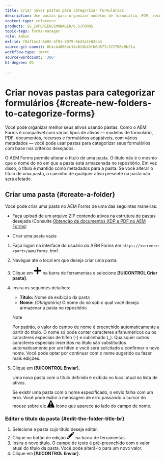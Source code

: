 ```yaml
---
title: Criar novas pastas para categorizar formulários
description: Use pastas para organizar modelos de formulário, PDF, recursos e formulários adaptáveis.
content-type: reference
products: SG_EXPERIENCEMANAGER/6.5/FORMS
topic-tags: forms-manager
role: Admin
exl-id: f8af1ac3-6a95-4f91-8979-6b41a7e02ca4
source-git-commit: 8b4cb4065ec14e813b49fb0d577c372790c9b21a
workflow-type: tm+mt
source-wordcount: '386'
ht-degree: 0%

---
```


# Criar novas pastas para categorizar formulários {#create-new-folders-to-categorize-forms}

Você pode organizar melhor seus ativos usando pastas. Como o AEM Forms é compatível com vários tipos de ativos — modelos de formulário, PDF, documentos, recursos e formulários adaptáveis, com vários metadados — você pode usar pastas para categorizar seus formulários com base nos critérios desejados.

O AEM Forms permite alterar o título de uma pasta. O título não é o mesmo que o nome do nó em que a pasta está armazenada no repositório. Em vez disso, o título é mantido como metadados para a pasta. Se você alterar o título de uma pasta, o caminho de qualquer ativo presente na pasta não será afetado.

## Criar uma pasta {#create-a-folder}

Você pode criar uma pasta no AEM Forms de uma das seguintes maneiras:

* Faça upload de um arquivo ZIP contendo ativos na estrutura de pastas desejada (Consulte [Obtenção de documentos XDP e PDF no AEM Forms](/help/forms/using/get-xdp-pdf-documents-aem.md))

* Criar uma pasta vazia

1. Faça logon na interface do usuário do AEM Forms em `https://<server>:<port>/aem/forms.html`.
1. Navegue até o local em que deseja criar uma pasta.
1. Clique em ![aem6forms_add](assets/aem6forms_add.png) na barra de ferramentas e selecione **[!UICONTROL Criar pasta]**.

1. Insira os seguintes detalhes:

   * **Título:** Nome de exibição da pasta
   * **Nome:** *(Obrigatório)* O nome do nó sob o qual você deseja armazenar a pasta no repositório

   >[!NOTE]
   >
   >Por padrão, o valor do campo de nome é preenchido automaticamente a partir do título. O nome só pode conter caracteres alfanuméricos ou os caracteres especiais de hífen (-) e sublinhado (_). Quaisquer outros caracteres especiais inseridos no título são substituídos automaticamente por um hífen e você será solicitado a confirmar o novo nome. Você pode optar por continuar com o nome sugerido ou fazer mais edições.

1. Clique em **[!UICONTROL Enviar].**

   Uma nova pasta com o título definido é exibida no local atual na lista de ativos.

   Se existir uma pasta com o nome especificado, o envio falha com um erro. Você pode exibir a mensagem de erro passando o cursor do mouse sobre ele ![aem6forms_error_alert](assets/aem6forms_error_alert.png) ícone que aparece ao lado do campo de nome.

### Editar o título da pasta {#edit-the-folder-title-br}

1. Selecione a pasta cujo título deseja editar.
1. Clique no botão de edição ![aem6forms_edit](assets/aem6forms_edit.png) na barra de ferramentas.
1. Insira o novo título. O campo de texto é pré-preenchido com o valor atual do título da pasta. Você pode alterá-lo para um novo valor.
1. Clique em **[!UICONTROL Enviar].**
